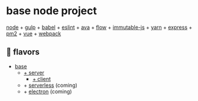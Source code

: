 # base node project

[node](https://nodejs.org/en/) + [gulp](http://gulpjs.com/) +
[babel](https://babeljs.io/) + [eslint](http://eslint.org/) +
[ava](https://github.com/avajs/ava) + [flow](https://flowtype.org/) +
[immutable-js](https://facebook.github.io/immutable-js/) +
[yarn](https://yarnpkg.com) + [express](http://expressjs.com/) +
[pm2](http://pm2.keymetrics.io/) + [vue](https://vuejs.org/) +
[webpack](https://webpack.github.io/)

## :icecream: flavors
- [base](https://github.com/preichelt/base-node)
  * [+ server](https://github.com/preichelt/base-node/tree/express)
    * [+ client](https://github.com/preichelt/base-node/tree/vue-webpack)
  * \+ [serverless](https://serverless.com/) (coming)
  * \+ [electron](http://electron.atom.io/) (coming)
